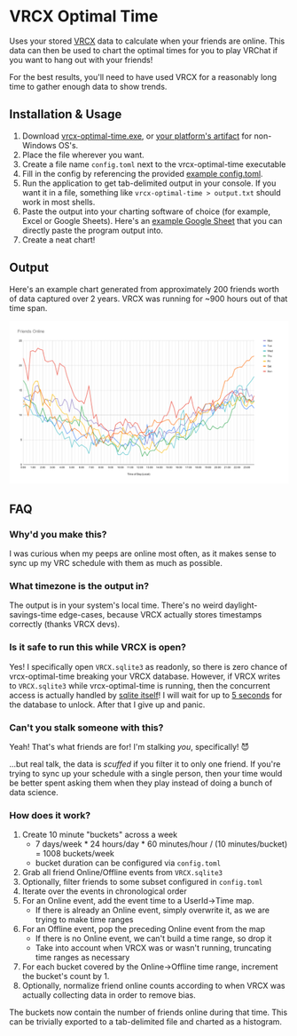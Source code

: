 # VRCX Optimal Time

Uses your stored [VRCX](https://github.com/pypy-vrc/VRCX) data to calculate when your friends are online. This data can then be used to chart the optimal times for you to play VRChat if you want to hang out with your friends!

For the best results, you'll need to have used VRCX for a reasonably long time to gather enough data to show trends.

## Installation & Usage

1. Download [vrcx-optimal-time.exe](https://github.com/zkxs/vrcx-optimal-time/releases/latest/download/vrcx-optimal-time-windows-x64.exe), or [your platform's artifact](https://github.com/zkxs/vrcx-optimal-time/releases/latest) for non-Windows OS's.
2. Place the file wherever you want.
3. Create a file name `config.toml` next to the vrcx-optimal-time executable
4. Fill in the config by referencing the provided [example config.toml](doc/config.toml).
5. Run the application to get tab-delimited output in your console. If you want it in a file, something like `vrcx-optimal-time > output.txt` should work in most shells.
6. Paste the output into your charting software of choice (for example, Excel or Google Sheets). Here's an [example Google Sheet](https://docs.google.com/spreadsheets/d/11kGoZD9BTLpWUGHI9X7rCUGkWk6E5rVGCPmMivXf5_U/edit?usp=sharing) that you can directly paste the program output into. 
7. Create a neat chart!

## Output

Here's an example chart generated from approximately 200 friends worth of data captured over 2 years. VRCX was running for ~900 hours out of that time span.

![example chart](doc/example-chart.svg)

## FAQ

### Why'd you make this?

I was curious when my peeps are online most often, as it makes sense to sync up my VRC schedule with them as much as possible.

### What timezone is the output in?

The output is in your system's local time. There's no weird daylight-savings-time edge-cases, because VRCX actually stores timestamps correctly (thanks VRCX devs).

### Is it safe to run this while VRCX is open?

Yes! I specifically open `VRCX.sqlite3` as readonly, so there is zero chance of vrcx-optimal-time breaking your VRCX database. However, if VRCX writes to `VRCX.sqlite3` while vrcx-optimal-time is running, then the concurrent access is actually handled by [sqlite itself](https://sqlite.org/faq.html#q5)! I will wait for up to [5 seconds](https://docs.rs/rusqlite/latest/rusqlite/struct.Connection.html#method.busy_timeout) for the database to unlock. After that I give up and panic.

### Can't you stalk someone with this?

Yeah! That's what friends are for! I'm stalking *you*, specifically! 😈

...but real talk, the data is *scuffed* if you filter it to only one friend. If you're trying to sync up your schedule with a single person, then your time would be better spent asking them when they play instead of doing a bunch of data science.

### How does it work?

1. Create 10 minute "buckets" across a week
   - 7 days/week * 24 hours/day * 60 minutes/hour / (10 minutes/bucket) = 1008 buckets/week
   - bucket duration can be configured via `config.toml`
2. Grab all friend Online/Offline events from `VRCX.sqlite3`
3. Optionally, filter friends to some subset configured in `config.toml`
4. Iterate over the events in chronological order
5. For an Online event, add the event time to a UserId->Time map.
   - If there is already an Online event, simply overwrite it, as we are trying to make time ranges 
6. For an Offline event, pop the preceding Online event from the map
   - If there is no Online event, we can't build a time range, so drop it
   - Take into account when VRCX was or wasn't running, truncating time ranges as necessary
7. For each bucket covered by the Online->Offline time range, increment the bucket's count by 1.
8. Optionally, normalize friend online counts according to when VRCX was actually collecting data in order to remove bias.

The buckets now contain the number of friends online during that time. This can be trivially exported to a tab-delimited file and charted as a histogram.
